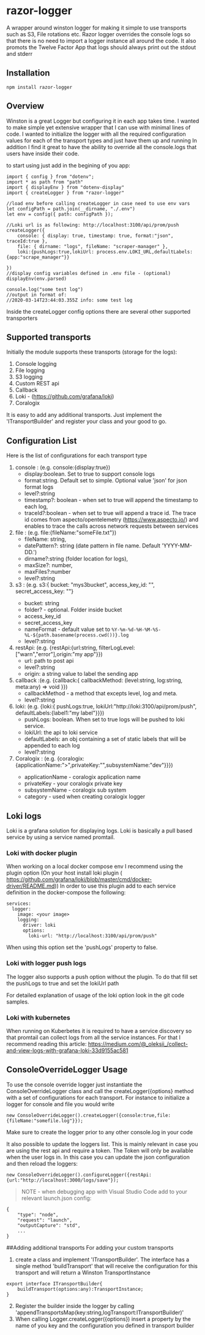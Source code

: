 # razor-logger

A wrapper around winston logger for making it simple to use transports such as S3, File rotations etc.
Razor logger overrides the console logs so that there is no need to import a logger instance all around the code.
It also promots the Twelve Factor App that logs should always print out the stdout and stderr

## Installation
```
npm install razor-logger
````
## Overview
Winston is a great Logger but configuring it in each app takes time. I wanted to make simple yet extensive wrapper that I can use with minimal lines of code. I wanted to initialize the logger with all the required configuration values for each of the transport types and just have them up and running
In addition I find it great to have the ability to override all the console.logs that users have inside their code. 

to start using just add in the begining of you app:
```
import { config } from "dotenv";
import * as path from "path"
import { displayEnv } from "dotenv-display"
import { createLogger } from "razor-logger"

//load env before calling createLogger in case need to use env vars
let configPath = path.join(__dirname, "./.env")
let env = config({ path: configPath });

//Loki url is as following: http://localhost:3100/api/prom/push
createLogger({
    console: { display: true, timestamp: true, format:"json", traceId:true },
    file: { dirname: "logs", fileName: "scraper-manager" },
    loki:{pushLogs:true,lokiUrl: process.env.LOKI_URL,defaultLabels:{app:"scrape_manager"}}
    
})
//display config variables defined in .env file - (optional)
displayEnv(env.parsed)

console.log("some test log")
//output in format of:
//2020-03-14T23:44:03.355Z info: some test log
```
Inside the createLogger config options there are several other supported transporters
## Supported transports
Initially the module supports these transports (storage for the logs):
1. Console logging
2. File logging
3. S3 logging
4. Custom REST api
5. Callback
6. Loki - (https://github.com/grafana/loki)
7. Coralogix

It is easy to add any additional transports. Just implement the 'ITransportBuilder' and register your class and your good to go.

## Configuration List
Here is the list of configurations for each transport type
1. console : (e.g. console:{display:true})
    - display:boolean. Set to true to support console logs
    - format:string. Default set to simple. Optional value 'json' for json format logs
    - level?:string
    - timestamp?: boolean - when set to true will append the timestamp to each log,
    - traceId?:boolean - when set to true will append a trace id. The trace id comes from aspecto/opentelemetry  (https://www.aspecto.io/) and enables to trace the calls across network requests between services
2. file :  (e.g. file:{fileName:"someFile.txt"})
    - fileName: string, 
    - datePattern?: string (date pattern in file name. Default 'YYYY-MM-DD.') 
    - dirname?:string (folder location for logs),
    - maxSize?: number,
    - maxFiles?:number 
    - level?:string
3. s3 : (e.g. s3:{ bucket: "mys3bucket",  access_key_id: "<s3 access key>", secret_access_key: "<s3 secret>"} 
    - bucket: string
    - folder? - optional. Folder inside bucket
    - access_key_id
    - secret_access_key
    - nameFormat - default value set to `%Y-%m-%d-%H-%M-%S-%L-${path.basename(process.cwd())}.log`
    - level?:string
4. restApi: (e.g. {restApi:{url:string, filterLogLevel:["warn","error"],origin:"my app"}})
    - url: path to post api
    - level?:string
    - origin: a string value to label the sending app
5. callback :(e.g. {callback:{ callbackMethod: (level:string, log:string, meta:any) => void }})
    - callbackMethod - a method that excepts level, log and meta.
    - level?:string
6. loki:  (e.g. {loki:{ pushLogs:true, lokiUrl:"http://loki:3100/api/prom/push", defaultLabels:{label1:"my label"}}})
    - pushLogs: boolean. When set to true logs will be pushed to loki service. 
    - lokiUrl:  the api to loki service
    - defaultLabels: an obj containing a set of static labels that will be appended to each log
    - level?:string
7. Coralogix : (e.g. {coralogix:{applicationName:"<app name>>",privateKey:"<coralogix key>",subsystemName:"dev"}}})
    - applicationName - coralogix application name
    - privateKey - your coralogix private key
    - subsystemName - coralogix sub system
    - category - used when creating coralogix logger

## Loki logs
Loki is a grafana solution for displaying logs. Loki is basically a pull based service by using a service named promtail. 

### Loki with docker plugin
When working on a local docker compose env I recommend using the plugin option (On your host install loki plugin ( https://github.com/grafana/loki/blob/master/cmd/docker-driver/README.md))
In order to use this plugin add to each service definition in the docker-compose the following:
```
services:
  logger:
    image: <your image>
    logging:
      driver: loki
      options:
        loki-url: "http://localhost:3100/api/prom/push"
```
When using this option set the 'pushLogs' property to false. 

### Loki with logger push logs
The logger also supports a push option without the plugin. To do that fill set the pushLogs to true and set the lokiUrl path

For detailed explanation of usage of the loki option look in the git code samples.

### Loki with kubernetes
When running on Kuberbetes it is required to have a service discovery so that promtail can collect logs from all the service instances. For that I recommend reading this article:  https://medium.com/@_oleksii_/collect-and-view-logs-with-grafana-loki-33d9155ac581

## ConsoleOverrideLogger Usage
To use the console override logger just instantiate the ConsoleOverrideLogger class and call the createLogger({options} method with a set of configurations for each transport.
For instance to initialize a logger for console and file you would write

````
new ConsoleOverrideLogger().createLogger({console:true,file:{fileName:"somefile.log"}});
````
Make sure to create the logger prior to any other console.log in your code

It also possible to update the loggers list. This is mainly relevant in case you are using the rest api and require a token. The Token will only be available when the user logs in. In this case you can update the json configuration and then reload the loggers:
```
new ConsoleOverrideLogger().configureLogger({restApi:{url:"http://localhost:3000/logs/save"});
```
>NOTE - when debugging app with Visual Studio Code add to your relevant launch.json config: 
```
{
    "type": "node",
    "request": "launch",
    "outputCapture": "std",
    ...
}
```

##Adding additional transports
For adding your custom transports
1. create a class and implement  'ITransportBuilder'. The interface has a single method 'buildTransport' that will receive the configuration for this transport and will return a Winston TransportInstance
````
export interface ITransportBuilder{
    buildTransport(options:any):TransportInstance;
}
````
2. Register the builder inside the logger by calling 'appendTransportsMap(key:string,logTransport:ITransportBuilder)'
3. When calling Logger.createLogger({options}) insert a property by the name of you key and the configuration you defined in transport builder  


